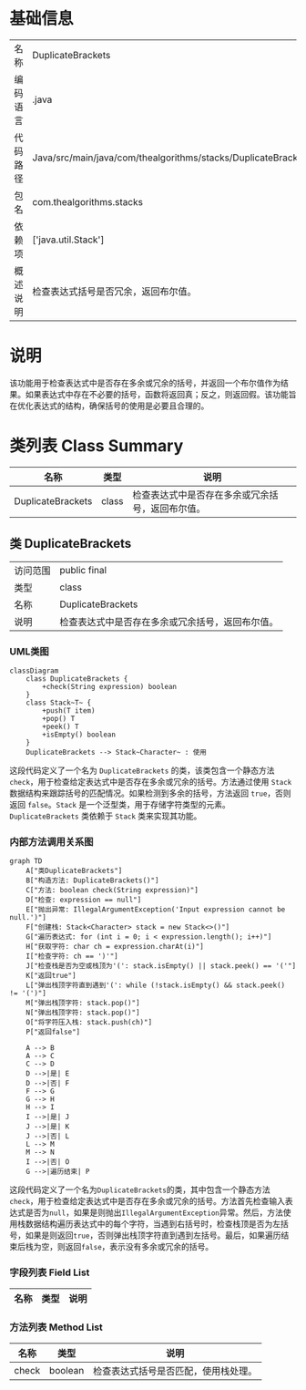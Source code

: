 # 基础信息

|      |      |
|------|------|
| 名称 | DuplicateBrackets |
| 编码语言 | .java |
| 代码路径 | Java/src/main/java/com/thealgorithms/stacks/DuplicateBrackets.java |
| 包名 | com.thealgorithms.stacks |
| 依赖项 | ['java.util.Stack'] |
| 概述说明 | 检查表达式括号是否冗余，返回布尔值。 |

# 说明

该功能用于检查表达式中是否存在多余或冗余的括号，并返回一个布尔值作为结果。如果表达式中存在不必要的括号，函数将返回真；反之，则返回假。该功能旨在优化表达式的结构，确保括号的使用是必要且合理的。

# 类列表 Class Summary

| 名称   | 类型  | 说明 |
|-------|------|-------------|
| DuplicateBrackets | class | 检查表达式中是否存在多余或冗余括号，返回布尔值。 |



## 类 DuplicateBrackets

|      |      |
|------|------|
| 访问范围 | public final |
| 类型 | class |
| 名称 | DuplicateBrackets |
| 说明 | 检查表达式中是否存在多余或冗余括号，返回布尔值。 |


### UML类图

```mermaid
classDiagram
    class DuplicateBrackets {
        +check(String expression) boolean
    }
    class Stack~T~ {
        +push(T item)
        +pop() T
        +peek() T
        +isEmpty() boolean
    }
    DuplicateBrackets --> Stack~Character~ : 使用
```

这段代码定义了一个名为 `DuplicateBrackets` 的类，该类包含一个静态方法 `check`，用于检查给定表达式中是否存在多余或冗余的括号。方法通过使用 `Stack` 数据结构来跟踪括号的匹配情况。如果检测到多余的括号，方法返回 `true`，否则返回 `false`。`Stack` 是一个泛型类，用于存储字符类型的元素。`DuplicateBrackets` 类依赖于 `Stack` 类来实现其功能。


### 内部方法调用关系图

```mermaid
graph TD
    A["类DuplicateBrackets"]
    B["构造方法: DuplicateBrackets()"]
    C["方法: boolean check(String expression)"]
    D["检查: expression == null"]
    E["抛出异常: IllegalArgumentException('Input expression cannot be null.')"]
    F["创建栈: Stack<Character> stack = new Stack<>()"]
    G["遍历表达式: for (int i = 0; i < expression.length(); i++)"]
    H["获取字符: char ch = expression.charAt(i)"]
    I["检查字符: ch == ')'"]
    J["检查栈是否为空或栈顶为'(': stack.isEmpty() || stack.peek() == '('"]
    K["返回true"]
    L["弹出栈顶字符直到遇到'(': while (!stack.isEmpty() && stack.peek() != '(')"]
    M["弹出栈顶字符: stack.pop()"]
    N["弹出栈顶字符: stack.pop()"]
    O["将字符压入栈: stack.push(ch)"]
    P["返回false"]

    A --> B
    A --> C
    C --> D
    D -->|是| E
    D -->|否| F
    F --> G
    G --> H
    H --> I
    I -->|是| J
    J -->|是| K
    J -->|否| L
    L --> M
    M --> N
    I -->|否| O
    G -->|遍历结束| P
```

这段代码定义了一个名为`DuplicateBrackets`的类，其中包含一个静态方法`check`，用于检查给定表达式中是否存在多余或冗余的括号。方法首先检查输入表达式是否为`null`，如果是则抛出`IllegalArgumentException`异常。然后，方法使用栈数据结构遍历表达式中的每个字符，当遇到右括号时，检查栈顶是否为左括号，如果是则返回`true`，否则弹出栈顶字符直到遇到左括号。最后，如果遍历结束后栈为空，则返回`false`，表示没有多余或冗余的括号。

### 字段列表 Field List

| 名称  | 类型  | 说明 |
|-------|-------|------|

### 方法列表 Method List

| 名称  | 类型  | 说明 |
|-------|-------|------|
| check | boolean | 检查表达式括号是否匹配，使用栈处理。 |




